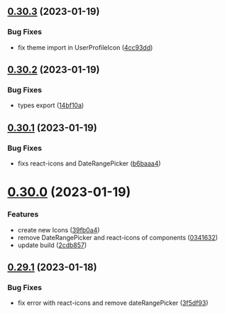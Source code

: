 ## [0.30.3](https://github.com/idbi/components/compare/v0.30.2...v0.30.3) (2023-01-19)


### Bug Fixes

* fix theme import in UserProfileIcon ([4cc93dd](https://github.com/idbi/components/commit/4cc93dda010fa498475d007afff1c1081aaf3529))



## [0.30.2](https://github.com/idbi/components/compare/v0.30.1...v0.30.2) (2023-01-19)


### Bug Fixes

* types export ([14bf10a](https://github.com/idbi/components/commit/14bf10ac6decf5e25d0acfecda69aae7fdf46ecc))



## [0.30.1](https://github.com/idbi/components/compare/v0.30.0...v0.30.1) (2023-01-19)


### Bug Fixes

* fixs react-icons and DateRangePicker ([b6baaa4](https://github.com/idbi/components/commit/b6baaa4d7b26e5fdc46fcacaac94f180247605fb))



# [0.30.0](https://github.com/idbi/components/compare/v0.29.1...v0.30.0) (2023-01-19)


### Features

* create new Icons ([39fb0a4](https://github.com/idbi/components/commit/39fb0a41cda82c705580f222aa09a196c5a92203))
* remove DateRangePicker and react-icons of components ([0341632](https://github.com/idbi/components/commit/0341632dca712da7508feb5d52090d076d0c487c))
* update build ([2cdb857](https://github.com/idbi/components/commit/2cdb8576130925a6bf27bc8cd809019d3ef60926))



## [0.29.1](https://github.com/idbi/components/compare/v0.29.0...v0.29.1) (2023-01-18)


### Bug Fixes

* fix error with react-icons and remove dateRangePicker ([3f5df93](https://github.com/idbi/components/commit/3f5df93265b3863fce1e4d262518764b655073d3))



